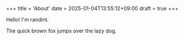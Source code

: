 +++
title = 'About'
date = 2025-01-04T13:55:12+09:00
draft = true
+++

Hello! I'm randint.

The quick brown fox jumps over the lazy dog.
